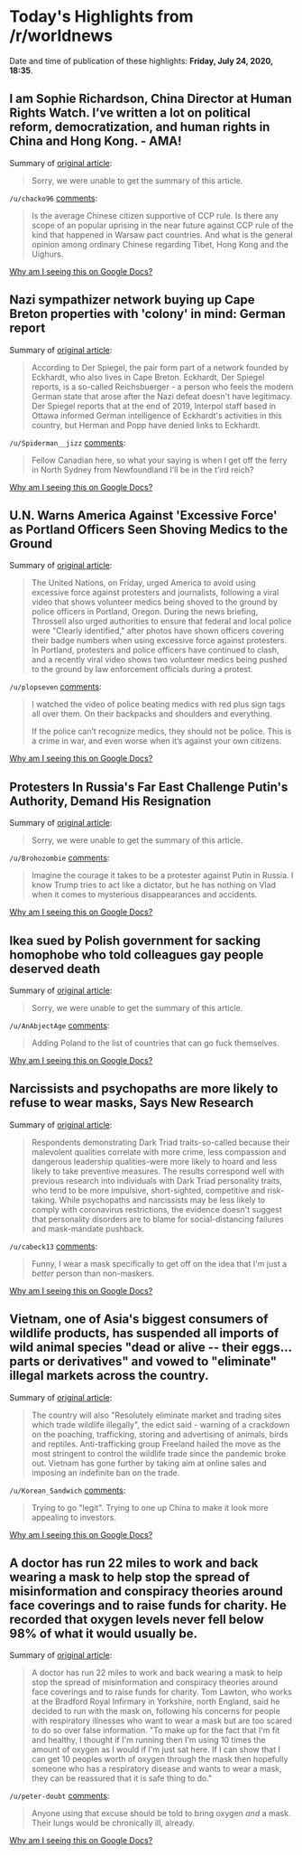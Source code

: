 # Today's Highlights from /r/worldnews

Date and time of publication of these highlights: **Friday, July 24, 2020, 18:35**.

## I am Sophie Richardson, China Director at Human Rights Watch. I’ve written a lot on political reform, democratization, and human rights in China and Hong Kong. - AMA!

Summary of [original article](https://www.reddit.com/r/worldnews/comments/hwi7ub/i_am_sophie_richardson_china_director_at_human/):

> Sorry, we were unable to get the summary of this article.

`/u/chacko96` [comments](https://www.reddit.com/r/worldnews/comments/hwi7ub/i_am_sophie_richardson_china_director_at_human/):

> Is the average Chinese citizen supportive of CCP rule. Is there any scope of an popular uprising in the near future against CCP rule of the kind that happened in Warsaw pact countries. And what is the general opinion among ordinary Chinese regarding Tibet, Hong Kong and the Uighurs.

[Why am I seeing this on Google Docs?](https://docs.google.com/document/d/1Dc6We63vOXIZsc0op-Bt4abqkYjXzOigalQqFxmvvbM/edit?usp=sharing)

## Nazi sympathizer network buying up Cape Breton properties with 'colony' in mind: German report

Summary of [original article](https://nationalpost.com/news/nazi-sympathizer-network-buying-up-cape-breton-properties-with-colony-in-mind-german-report/wcm/05024cf8-c014-47c3-8bd3-2270456aae5a/):

> According to Der Spiegel, the pair form part of a network founded by Eckhardt, who also lives in Cape Breton. Eckhardt, Der Spiegel reports, is a so-called Reichsbuerger - a person who feels the modern German state that arose after the Nazi defeat doesn't have legitimacy. Der Spiegel reports that at the end of 2019, Interpol staff based in Ottawa informed German intelligence of Eckhardt's activities in this country, but Herman and Popp have denied links to Eckhardt.

`/u/Spiderman__jizz` [comments](https://www.reddit.com/r/worldnews/comments/hx815d/nazi_sympathizer_network_buying_up_cape_breton/):

> Fellow Canadian here, so what your saying is when I get off the ferry in North Sydney from Newfoundland I’ll be in the t’ird reich?

[Why am I seeing this on Google Docs?](https://docs.google.com/document/d/1Dc6We63vOXIZsc0op-Bt4abqkYjXzOigalQqFxmvvbM/edit?usp=sharing)

## U.N. Warns America Against 'Excessive Force' as Portland Officers Seen Shoving Medics to the Ground

Summary of [original article](https://www.newsweek.com/un-warns-america-against-excessive-force-portland-officers-seen-shoving-medics-ground-1520292?utm_source=Public&utm_medium=Feed&utm_campaign=Distribution):

> The United Nations, on Friday, urged America to avoid using excessive force against protesters and journalists, following a viral video that shows volunteer medics being shoved to the ground by police officers in Portland, Oregon. During the news briefing, Throssell also urged authorities to ensure that federal and local police were "Clearly identified," after photos have shown officers covering their badge numbers when using excessive force against protesters. In Portland, protesters and police officers have continued to clash, and a recently viral video shows two volunteer medics being pushed to the ground by law enforcement officials during a protest.

`/u/plopseven` [comments](https://www.reddit.com/r/worldnews/comments/hx373w/un_warns_america_against_excessive_force_as/):

> I watched the video of police beating medics with red plus sign tags all over them.  On their backpacks and shoulders and everything.
> 
> If the police can’t recognize medics, they should not be police.  This is a crime in war, and even worse when it’s against your own citizens.

[Why am I seeing this on Google Docs?](https://docs.google.com/document/d/1Dc6We63vOXIZsc0op-Bt4abqkYjXzOigalQqFxmvvbM/edit?usp=sharing)

## Protesters In Russia's Far East Challenge Putin's Authority, Demand His Resignation

Summary of [original article](https://www.npr.org/2020/07/24/894571311/protesters-in-russias-far-east-challenge-putins-authority-demand-his-resignation):

> Sorry, we were unable to get the summary of this article.

`/u/Brohozombie` [comments](https://www.reddit.com/r/worldnews/comments/hx9v27/protesters_in_russias_far_east_challenge_putins/):

> Imagine the courage it takes to be a protester against Putin in Russia. I know Trump tries to act like a dictator, but he has nothing on Vlad when it comes to mysterious disappearances and accidents.

[Why am I seeing this on Google Docs?](https://docs.google.com/document/d/1Dc6We63vOXIZsc0op-Bt4abqkYjXzOigalQqFxmvvbM/edit?usp=sharing)

## Ikea sued by Polish government for sacking homophobe who told colleagues gay people deserved death

Summary of [original article](https://www.pinknews.co.uk/2020/07/23/ikea-poland-sued-lawsuit-gay-homophobic-employee-tomasz-k/):

> Sorry, we were unable to get the summary of this article.

`/u/AnAbjectAge` [comments](https://www.reddit.com/r/worldnews/comments/hx3vf0/ikea_sued_by_polish_government_for_sacking/):

> Adding Poland to the list of countries that can go fuck themselves.

[Why am I seeing this on Google Docs?](https://docs.google.com/document/d/1Dc6We63vOXIZsc0op-Bt4abqkYjXzOigalQqFxmvvbM/edit?usp=sharing)

## Narcissists and psychopaths are more likely to refuse to wear masks, Says New Research

Summary of [original article](https://www.newsweek.com/narcissists-psychopaths-face-mask-requirement-mandate-social-distancing-covid-19-coronavirus-1519732):

> Respondents demonstrating Dark Triad traits-so-called because their malevolent qualities correlate with more crime, less compassion and dangerous leadership qualities-were more likely to hoard and less likely to take preventive measures. The results correspond well with previous research into individuals with Dark Triad personality traits, who tend to be more impulsive, short-sighted, competitive and risk-taking. While psychopaths and narcissists may be less likely to comply with coronavirus restrictions, the evidence doesn't suggest that personality disorders are to blame for social-distancing failures and mask-mandate pushback.

`/u/cabeck13` [comments](https://www.reddit.com/r/worldnews/comments/hx15qb/narcissists_and_psychopaths_are_more_likely_to/):

> Funny, I wear a mask specifically to get off on the idea that I'm just a *better* person than non-maskers.

[Why am I seeing this on Google Docs?](https://docs.google.com/document/d/1Dc6We63vOXIZsc0op-Bt4abqkYjXzOigalQqFxmvvbM/edit?usp=sharing)

## Vietnam, one of Asia's biggest consumers of wildlife products, has suspended all imports of wild animal species "dead or alive -- their eggs... parts or derivatives" and vowed to "eliminate" illegal markets across the country.

Summary of [original article](https://www.ibtimes.com/vietnam-suspends-wildlife-trade-pandemic-prods-action-3016571):

> The country will also "Resolutely eliminate market and trading sites which trade wildlife illegally", the edict said - warning of a crackdown on the poaching, trafficking, storing and advertising of animals, birds and reptiles. Anti-trafficking group Freeland hailed the move as the most stringent to control the wildlife trade since the pandemic broke out. Vietnam has gone further by taking aim at online sales and imposing an indefinite ban on the trade.

`/u/Korean_Sandwich` [comments](https://www.reddit.com/r/worldnews/comments/hwyur7/vietnam_one_of_asias_biggest_consumers_of/):

> Trying to go "legit".  Trying to one up China to make it look more appealing to investors.

[Why am I seeing this on Google Docs?](https://docs.google.com/document/d/1Dc6We63vOXIZsc0op-Bt4abqkYjXzOigalQqFxmvvbM/edit?usp=sharing)

## A doctor has run 22 miles to work and back wearing a mask to help stop the spread of misinformation and conspiracy theories around face coverings and to raise funds for charity. He recorded that oxygen levels never fell below 98% of what it would usually be.

Summary of [original article](https://www.newsweek.com/masks-covid-19-doctor-oxygen-1520060):

> A doctor has run 22 miles to work and back wearing a mask to help stop the spread of misinformation and conspiracy theories around face coverings and to raise funds for charity. Tom Lawton, who works at the Bradford Royal Infirmary in Yorkshire, north England, said he decided to run with the mask on, following his concerns for people with respiratory illnesses who want to wear a mask but are too scared to do so over false information. "To make up for the fact that I'm fit and healthy, I thought if I'm running then I'm using 10 times the amount of oxygen as I would if I'm just sat here. If I can show that I can get 10 peoples worth of oxygen through the mask then hopefully someone who has a respiratory disease and wants to wear a mask, they can be reassured that it is safe thing to do."

`/u/peter-doubt` [comments](https://www.reddit.com/r/worldnews/comments/hwyruv/a_doctor_has_run_22_miles_to_work_and_back/):

> Anyone using that excuse should be told to bring oxygen *and* a mask.  Their lungs would be chronically ill, already.

[Why am I seeing this on Google Docs?](https://docs.google.com/document/d/1Dc6We63vOXIZsc0op-Bt4abqkYjXzOigalQqFxmvvbM/edit?usp=sharing)

